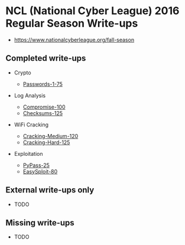 # NCL (National Cyber League) 2016 Regular Season Write-ups

* https://www.nationalcyberleague.org/fall-season

## Completed write-ups

* Crypto
  * [Passwords-1-75](https://github.com/jhalon/write-ups-2016/tree/master/ncl-ctf-regular-season-2016/Crypto/Passwords-1-75)
  
* Log Analysis
  * [Compromise-100](https://github.com/jhalon/write-ups-2016/tree/master/ncl-ctf-regular-season-2016/Log%20Analysis/Compromise-100)
  * [Checksums-125](https://github.com/jhalon/write-ups-2016/tree/master/ncl-ctf-regular-season-2016/Log%20Analysis/Checksums-125)

* WiFi Cracking
  * [Cracking-Medium-120](https://github.com/jhalon/write-ups-2016/tree/master/ncl-ctf-regular-season-2016/WiFi%20Cracking/Cracking-Medium-120)
  * [Cracking-Hard-125](https://github.com/jhalon/write-ups-2016/tree/master/ncl-ctf-regular-season-2016/WiFi%20Cracking/Cracking-Hard-125)

* Exploitation
  * [PyPass-25](https://github.com/jhalon/write-ups-2016/tree/master/ncl-ctf-regular-season-2016/Exploitation/PyPass-25)
  * [EasySploit-80](https://github.com/jhalon/write-ups-2016/tree/master/ncl-ctf-regular-season-2016/Exploitation/EasySploit-80)

## External write-ups only

* TODO

## Missing write-ups

* TODO

